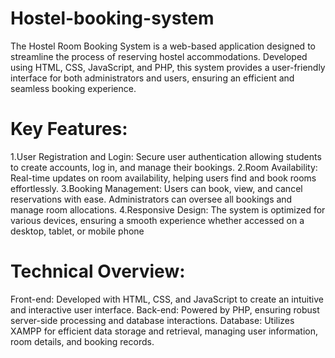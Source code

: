 # Hostel-booking-system

The Hostel Room Booking System is a web-based application designed to streamline the process of reserving hostel accommodations. Developed using HTML, CSS, JavaScript, and PHP, this system provides a user-friendly interface for both administrators and users, ensuring an efficient and seamless booking experience.

# Key Features:
1.User Registration and Login: Secure user authentication allowing students to create accounts, log in, and manage their bookings.
2.Room Availability: Real-time updates on room availability, helping users find and book rooms effortlessly.
3.Booking Management: Users can book, view, and cancel reservations with ease. Administrators can oversee all bookings and manage room allocations.
4.Responsive Design: The system is optimized for various devices, ensuring a smooth experience whether accessed on a desktop, tablet, or mobile phone

# Technical Overview:
Front-end: Developed with HTML, CSS, and JavaScript to create an intuitive and interactive user interface.
Back-end: Powered by PHP, ensuring robust server-side processing and database interactions.
Database: Utilizes XAMPP for efficient data storage and retrieval, managing user information, room details, and booking records.
